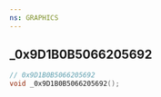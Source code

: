 ```yaml
---
ns: GRAPHICS
---
```

## _0x9D1B0B5066205692

```c
// 0x9D1B0B5066205692
void _0x9D1B0B5066205692();
```

